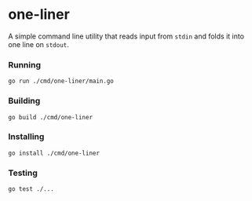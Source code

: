 # one-liner

A simple command line utility that reads input from `stdin` and folds it into one line on `stdout`.

### Running

`go run ./cmd/one-liner/main.go`

### Building

`go build ./cmd/one-liner`

### Installing

`go install ./cmd/one-liner`

### Testing

`go test ./...`

